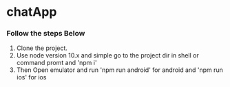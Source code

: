 # chatApp


### Follow the steps Below


1. Clone the project.
2. Use node version 10.x and simple go to the project dir in shell or command promt and 'npm i' 
3. Then Open emulator and run 'npm run android' for android and 'npm run ios' for ios
